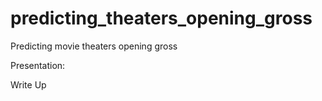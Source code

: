 # predicting_theaters_opening_gross

Predicting movie theaters opening gross

Presentation:


Write Up
